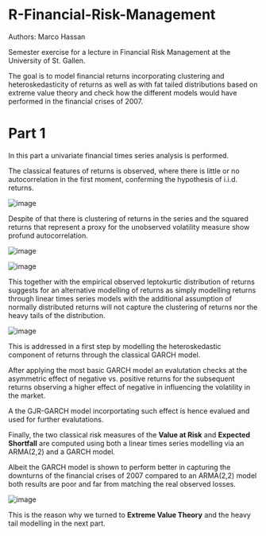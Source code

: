 # R-Financial-Risk-Management

Authors: Marco Hassan

Semester exercise for a lecture in Financial Risk Management at the University of St. Gallen.

The goal is to model financial returns incorporating clustering and heteroskedasticity of returns as well as with fat tailed distributions based on extreme value theory and check how the different models would have performed in the financial crises of 2007.

# Part 1

In this part a univariate financial times series analysis is performed. 

The classical features of returns is observed, where there is little or no autocorrelation in the first moment, conferming the hypothesis of i.i.d. returns.

![image](https://user-images.githubusercontent.com/42472072/52468141-76354b80-2b90-11e9-8ff2-a2ab430bd232.png)

Despite of that there is clustering of returns in the series and the squared returns that represent a proxy for the unobserved volatility measure show profund autocorrelation.

![image](https://user-images.githubusercontent.com/42472072/52468219-ba285080-2b90-11e9-92b9-6c76022cd63a.png)

![image](https://user-images.githubusercontent.com/42472072/52468211-ac72cb00-2b90-11e9-9da6-7e490752c7a6.png)

This together with the empirical observed leptokurtic distribution of returns suggests for an alternative modelling of returns as simply modelling returns through linear times series models with the additional assumption of normally distributed returns will not capture the clustering of returns nor the heavy tails of the distribution.


![image](https://user-images.githubusercontent.com/42472072/52468337-18553380-2b91-11e9-873e-a04427ee4640.png)

This is addressed in a first step by modelling the heteroskedastic component of returns through the classical GARCH model.

After applying the most basic GARCH model an evalutation checks at the asymmetric effect of negative vs. positive returns for the subsequent returns observing a higher effect of negative in influencing the volatility in the market.

A the GJR-GARCH model incorportating such effect is hence evalued and used for further evalutations.

Finally, the two classical risk measures of the **Value at Risk** and **Expected Shortfall** are computed using both a linear times series modelling via an ARMA(2,2) and a GARCH model.

Albeit the GARCH model is shown to perform better in capturing the downturns of the financial crises of 2007 compared to an ARMA(2,2) model both results are poor and far from matching the real observed losses.


![image](https://user-images.githubusercontent.com/42472072/52468645-ff00b700-2b91-11e9-8873-6b4cdb1b4917.png)



This is the reason why we turned to **Extreme Value Theory** and the heavy tail modelling in the next part.
